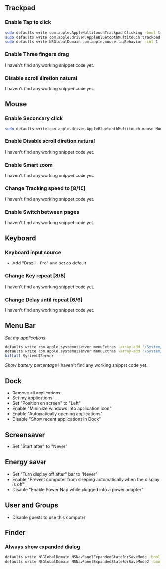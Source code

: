 ## Trackpad

### Enable Tap to click
```bash
sudo defaults write com.apple.AppleMultitouchTrackpad Clicking -bool true
sudo defaults write com.apple.driver.AppleBluetoothMultitouch.trackpad Clicking -bool true
sudo defaults write NSGlobalDomain com.apple.mouse.tapBehavior -int 1
```

### Enable Three fingers drag
I haven't find any working snippet code yet.

### Disable scroll diretion natural
I haven't find any working snippet code yet.

## Mouse

### Enable Secondary click
```bash
sudo defaults write com.apple.driver.AppleBluetoothMultitouch.mouse MouseButtonMode TwoButton
```

### Enable Disable scroll diretion natural
I haven't find any working snippet code yet.

### Enable Smart zoom
I haven't find any working snippet code yet.

### Change Tracking speed to [8/10]
I haven't find any working snippet code yet.

### Enable Switch between pages
I haven't find any working snippet code yet.

## Keyboard

### Keyboard input source
- Add "Brazil - Pro" and set as default

### Change Key repeat [8/8]
I haven't find any working snippet code yet.

### Change Delay until repeat [6/6]
I haven't find any working snippet code yet.

## Menu Bar
*Set my applications*
```bash
defaults write com.apple.systemuiserver menuExtras -array-add "/System/Library/CoreServices/Menu Extras/Volume.menu"
defaults write com.apple.systemuiserver menuExtras -array-add "/System/Library/CoreServices/Menu Extras/Bluetooth.menu"
killall SystemUIServer
```

*Show battery percentage*
I haven't find any working snippet code yet.

## Dock
- Remove all applications
- Set my applications
- Set "Position on screen" to "Left"
- Enable "Minimize windows into application icon"
- Enable "Automatically opening applications"
- Disable "Show recent applications in Dock"

## Screensaver
- Set "Start after" to "Never"

## Energy saver
- Set "Turn display off after" bar to "Never"
- Enable "Prevent computer from sleeping automatically when the display is off"
- Disable "Enable Power Nap while plugged into a power adapter"

## User and Groups
- Disable guests to use this computer

## Finder

### Always show expanded dialog
```bash
defaults write NSGlobalDomain NSNavPanelExpandedStateForSaveMode -bool true
defaults write NSGlobalDomain NSNavPanelExpandedStateForSaveMode2 -bool true
```
